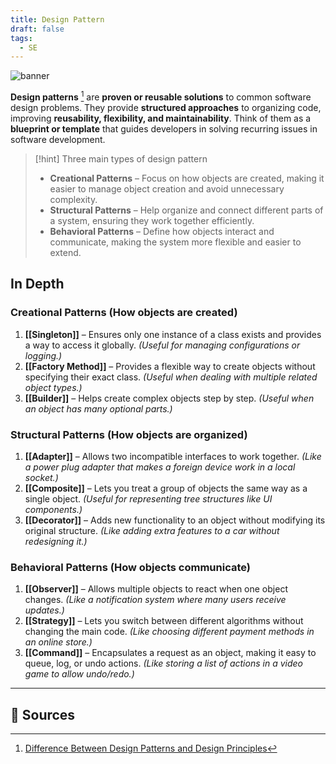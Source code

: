 ```yaml
---
title: Design Pattern
draft: false
tags:
  - SE
---
```


![banner](https://images.unsplash.com/photo-1559644705-15d30e582900?w=500&auto=format&fit=crop&q=60&ixlib=rb-4.0.3&ixid=M3wxMjA3fDB8MHxzZWFyY2h8MTF8fHBhdHRlcm58ZW58MHx8MHx8fDA%3D)


**Design patterns** [^1] are **proven or reusable solutions** to common software design problems. They provide **structured approaches** to organizing code, improving **reusability, flexibility, and maintainability**. Think of them as a **blueprint or template** that guides developers in solving recurring issues in software development.

> [!hint] Three main types of design pattern
>
> - **Creational Patterns** – Focus on how objects are created, making it easier to manage object creation and avoid unnecessary complexity.
> - **Structural Patterns** – Help organize and connect different parts of a system, ensuring they work together efficiently.
> - **Behavioral Patterns** – Define how objects interact and communicate, making the system more flexible and easier to extend.

## In Depth

### **Creational Patterns** (How objects are created)

1. **[[Singleton]]** – Ensures only one instance of a class exists and provides a way to access it globally. _(Useful for managing configurations or logging.)_
2. **[[Factory Method]]** – Provides a flexible way to create objects without specifying their exact class. _(Useful when dealing with multiple related object types.)_
3. **[[Builder]]** – Helps create complex objects step by step. _(Useful when an object has many optional parts.)_

### **Structural Patterns** (How objects are organized)

1. **[[Adapter]]** – Allows two incompatible interfaces to work together. _(Like a power plug adapter that makes a foreign device work in a local socket.)_
2. **[[Composite]]** – Lets you treat a group of objects the same way as a single object. _(Useful for representing tree structures like UI components.)_
3. **[[Decorator]]** – Adds new functionality to an object without modifying its original structure. _(Like adding extra features to a car without redesigning it.)_

### **Behavioral Patterns** (How objects communicate)

1. **[[Observer]]** – Allows multiple objects to react when one object changes. _(Like a notification system where many users receive updates.)_
2. **[[Strategy]]** – Lets you switch between different algorithms without changing the main code. _(Like choosing different payment methods in an online store.)_
3. **[[Command]]** – Encapsulates a request as an object, making it easy to queue, log, or undo actions. _(Like storing a list of actions in a video game to allow undo/redo.)_

---

## 🔗 Sources

[^1]: [Difference Between Design Patterns and Design Principles](https://www.codepattern.net/Blog/post/difference-between-design-patterns-and-design-principles)